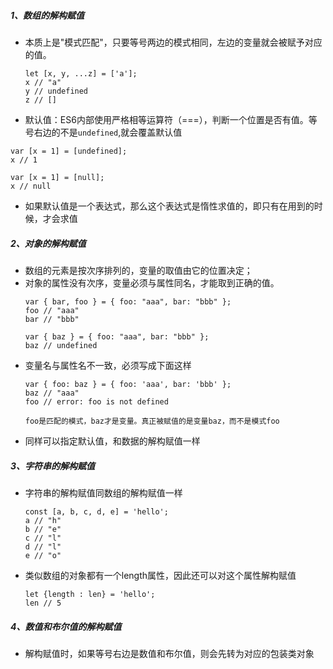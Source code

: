 ##### 1、数组的解构赋值
- 本质上是"模式匹配"，只要等号两边的模式相同，左边的变量就会被赋予对应的值。 
    ```
    let [x, y, ...z] = ['a'];
    x // "a"
    y // undefined
    z // []
    ```
- 默认值：ES6内部使用严格相等运算符（===），判断一个位置是否有值。等号右边的不是`undefined`,就会覆盖默认值
```
var [x = 1] = [undefined];
x // 1

var [x = 1] = [null];
x // null
```
- 如果默认值是一个表达式，那么这个表达式是惰性求值的，即只有在用到的时候，才会求值

##### 2、对象的解构赋值
- 数组的元素是按次序排列的，变量的取值由它的位置决定；
- 对象的属性没有次序，变量必须与属性同名，才能取到正确的值。
    ```
    var { bar, foo } = { foo: "aaa", bar: "bbb" };
    foo // "aaa"
    bar // "bbb"
    
    var { baz } = { foo: "aaa", bar: "bbb" };
    baz // undefined
    ```
- 变量名与属性名不一致，必须写成下面这样
    ```
    var { foo: baz } = { foo: 'aaa', bar: 'bbb' };
    baz // "aaa"
    foo // error: foo is not defined
    
    foo是匹配的模式，baz才是变量。真正被赋值的是变量baz，而不是模式foo
    ```
- 同样可以指定默认值，和数据的解构赋值一样

##### 3、字符串的解构赋值
- 字符串的解构赋值同数组的解构赋值一样
    ```
    const [a, b, c, d, e] = 'hello';
    a // "h"
    b // "e"
    c // "l"
    d // "l"
    e // "o"
    ```
- 类似数组的对象都有一个length属性，因此还可以对这个属性解构赋值
    ```
    let {length : len} = 'hello';
    len // 5
    ```

##### 4、数值和布尔值的解构赋值
- 解构赋值时，如果等号右边是数值和布尔值，则会先转为对应的包装类对象

